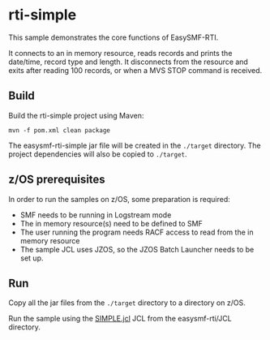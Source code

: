 # rti-simple

This sample demonstrates the core functions of EasySMF-RTI.

It connects to an in memory resource, reads records and prints the 
date/time, record type and length. It disconnects from the resource and exits 
after reading 100 records, or when a MVS STOP command is received.

## Build

Build the rti-simple project using Maven:

```
mvn -f pom.xml clean package
```

The easysmf-rti-simple jar file will be created in the ```./target``` directory. The project dependencies will also be copied to ```./target```.

## z/OS prerequisites

In order to run the samples on z/OS, some preparation is required:

- SMF needs to be running in Logstream mode
- The in memory resource(s) need to be defined to SMF
- The user running the program needs RACF access to read from the in memory resource
- The sample JCL uses JZOS, so the JZOS Batch Launcher needs to be set up.

## Run

Copy all the jar files from the ```./target``` directory to a directory on z/OS.

Run the sample using the [SIMPLE.jcl](../JCL/SIMPLE.jcl) JCL from the easysmf-rti/JCL directory.